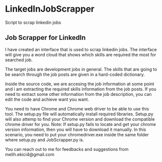 # LinkedInJobScrapper
Script to scrap linkedin jobs

<h2>Job Scrapper for LinkedIn</h2>
<p>
  I have created an interface that is used to scrap linkedin jobs.
  The interface will give you a word cloud that shows which skills are required the most for searched job.
</p>
<p>
  The target jobs are development jobs in general.
  The skills that are going to be search through the job posts are given in a hard-coded dictionary.
</p>
<p>
  Inside the source code, we are accesing the job information at some point and i am extracting the required skills information from the job posts.
  If you need to extract some other information from the job description, you can edit the code and achieve want you want.
</p>

<p>
  You need to have Chrome and Chrome web driver to be able to use this tool.
  The setup.py file will automatically install required libraries.
  Setup.py will also attemp to find your Chrome version and download the compatible chrome driver for you.
  Note: If setup.py fails to locate and get your chrome version information, then you will have to download it manually. In this scenario, you need to put your chromedriver.exe inside the same folder where setup.py and JobScrapper.py is.
</p>

<p>
  You can reach out to me for feedbacks and suggestions from melih.ekici4@gmail.com
</p>
